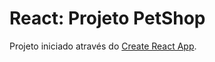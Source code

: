 # React: Projeto PetShop

Projeto iniciado através do [Create React App](https://github.com/facebook/create-react-app).
